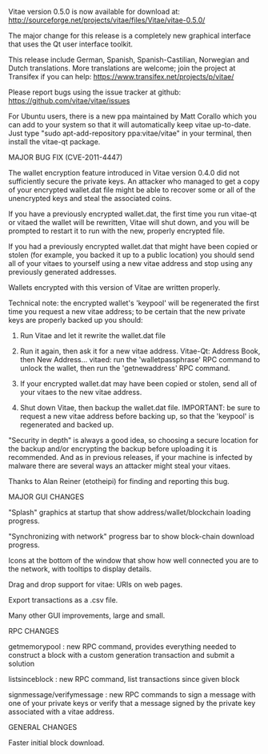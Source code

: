 Vitae version 0.5.0 is now available for download at:
http://sourceforge.net/projects/vitae/files/Vitae/vitae-0.5.0/

The major change for this release is a completely new graphical interface that uses the Qt user interface toolkit.

This release include German, Spanish, Spanish-Castilian, Norwegian and Dutch translations. More translations are welcome; join the project at Transifex if you can help:
https://www.transifex.net/projects/p/vitae/

Please report bugs using the issue tracker at github:
https://github.com/vitae/vitae/issues

For Ubuntu users, there is a new ppa maintained by Matt Corallo which you can add to your system so that it will automatically keep vitae up-to-date.  Just type "sudo apt-add-repository ppa:vitae/vitae" in your terminal, then install the vitae-qt package.

MAJOR BUG FIX  (CVE-2011-4447)

The wallet encryption feature introduced in Vitae version 0.4.0 did not sufficiently secure the private keys. An attacker who
managed to get a copy of your encrypted wallet.dat file might be able to recover some or all of the unencrypted keys and steal the
associated coins.

If you have a previously encrypted wallet.dat, the first time you run vitae-qt or vitaed the wallet will be rewritten, Vitae will
shut down, and you will be prompted to restart it to run with the new, properly encrypted file.

If you had a previously encrypted wallet.dat that might have been copied or stolen (for example, you backed it up to a public
location) you should send all of your vitaes to yourself using a new vitae address and stop using any previously generated addresses.

Wallets encrypted with this version of Vitae are written properly.

Technical note: the encrypted wallet's 'keypool' will be regenerated the first time you request a new vitae address; to be certain that the
new private keys are properly backed up you should:

1. Run Vitae and let it rewrite the wallet.dat file

2. Run it again, then ask it for a new vitae address.
Vitae-Qt: Address Book, then New Address...
vitaed: run the 'walletpassphrase' RPC command to unlock the wallet,  then run the 'getnewaddress' RPC command.

3. If your encrypted wallet.dat may have been copied or stolen, send  all of your vitaes to the new vitae address.

4. Shut down Vitae, then backup the wallet.dat file.
IMPORTANT: be sure to request a new vitae address before backing up, so that the 'keypool' is regenerated and backed up.

"Security in depth" is always a good idea, so choosing a secure location for the backup and/or encrypting the backup before uploading it is recommended. And as in previous releases, if your machine is infected by malware there are several ways an attacker might steal your vitaes.

Thanks to Alan Reiner (etotheipi) for finding and reporting this bug.

MAJOR GUI CHANGES

"Splash" graphics at startup that show address/wallet/blockchain loading progress.

"Synchronizing with network" progress bar to show block-chain download progress.

Icons at the bottom of the window that show how well connected you are to the network, with tooltips to display details.

Drag and drop support for vitae: URIs on web pages.

Export transactions as a .csv file.

Many other GUI improvements, large and small.

RPC CHANGES

getmemorypool : new RPC command, provides everything needed to construct a block with a custom generation transaction and submit a solution

listsinceblock : new RPC command, list transactions since given block

signmessage/verifymessage : new RPC commands to sign a message with one of your private keys or verify that a message signed by the private key associated with a vitae address.

GENERAL CHANGES

Faster initial block download.
